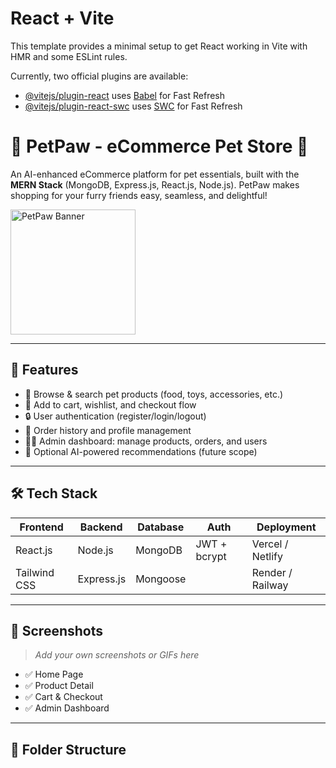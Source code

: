 # React + Vite

This template provides a minimal setup to get React working in Vite with HMR and some ESLint rules.

Currently, two official plugins are available:

- [@vitejs/plugin-react](https://github.com/vitejs/vite-plugin-react/blob/main/packages/plugin-react/README.md) uses [Babel](https://babeljs.io/) for Fast Refresh
- [@vitejs/plugin-react-swc](https://github.com/vitejs/vite-plugin-react-swc) uses [SWC](https://swc.rs/) for Fast Refresh

# 🐾 PetPaw - eCommerce Pet Store 🛒

An AI-enhanced eCommerce platform for pet essentials, built with the **MERN Stack** (MongoDB, Express.js, React.js, Node.js).
PetPaw makes shopping for your furry friends easy, seamless, and delightful!

<img src="https://pet-store-d7dr.vercel.app/assets/logo-WbDdCb1l.png" alt="PetPaw Banner" width="200" />


---

## 🚀 Features

- 🐶 Browse & search pet products (food, toys, accessories, etc.)
- 🛒 Add to cart, wishlist, and checkout flow
- 🔒 User authentication (register/login/logout)
- 🧾 Order history and profile management
- 🧑‍💻 Admin dashboard: manage products, orders, and users
- 🧠 Optional AI-powered recommendations (future scope)

---

## 🛠️ Tech Stack

| Frontend      | Backend         | Database   | Auth         | Deployment       |
|---------------|-----------------|------------|--------------|------------------|
| React.js      | Node.js         | MongoDB    | JWT + bcrypt | Vercel / Netlify |
| Tailwind CSS  | Express.js      | Mongoose   |              | Render / Railway |

---

## 📸 Screenshots

> _Add your own screenshots or GIFs here_

- ✅ Home Page
- ✅ Product Detail
- ✅ Cart & Checkout
- ✅ Admin Dashboard

---

## 📂 Folder Structure
